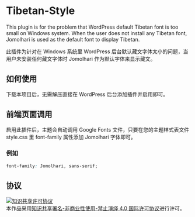 # Tibetan-Style

This plugin is for the problem that WordPress default Tibetan font is too small on Windows system. When the user does not install any Tibetan font, Jomolhari is used as the default font to display Tibetan.

此插件为针对在 Windows 系统里 WordPress 后台默认藏文字体太小的问题，当用户未安装任何藏文字体时 Jomolhari 作为默认字体来显示藏文。

## 如何使用
下载本项目后，无需解压直接在 WordPress 后台添加插件并启用即可。

## 前端页面调用
启用此插件后，主题会自动调用 Google Fonts 文件，只要在您的主题样式表文件 style.css 里 font-family 属性添加 Jomolhari 字体即可。

### 例如
```css
font-family: Jomolhari, sans-serif;
```

## 协议

<a rel="license" href="http://creativecommons.org/licenses/by-nc-nd/4.0/"><img alt="知识共享许可协议" style="border-width:0" src="https://i.creativecommons.org/l/by-nc-nd/4.0/88x31.png" /></a><br />本作品采用<a rel="license" href="http://creativecommons.org/licenses/by-nc-nd/4.0/">知识共享署名-非商业性使用-禁止演绎 4.0 国际许可协议</a>进行许可。